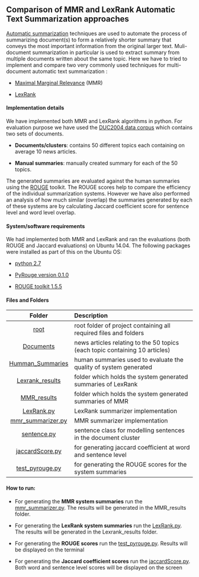 ## Comparison of MMR and LexRank Automatic Text Summarization approaches

[Automatic summarization](https://en.wikipedia.org/wiki/Automatic_summarization) techniques are used to automate the process of summarizing document(s) to form a relatively shorter summary that conveys the most important information from the original larger text. Muli-document summarization in particular is used to extract summary from multiple documents written about the same topic. Here we have to tried to implement and compare two very commonly used techniques for multi-document automatic text summarization :
* [Maximal Marginal Relevance](http://www.cs.cmu.edu/~jgc/publication/The_Use_MMR_Diversity_Based_LTMIR_1998.pdf) (MMR)


* [LexRank](http://www.jair.org/papers/paper1523.html)

#### Implementation details

We have implemented both MMR and LexRank algorithms in python. For evaluation purpose we have used the [DUC2004 data corpus](http://www-nlpir.nist.gov/projects/duc/data/2004_data.html) which contains two sets of documents.
* **Documents/clusters**: contains 50 different topics each containing on average 10 news articles.


* **Manual summaries**: manually created summary for each of the 50 topics.

The generated summaries are evaluated against the human summaries using the [ROUGE](http://www.aclweb.org/anthology/W04-1013) toolkit. The ROUGE scores help to compare the efficiency of the individual summarization systems. However we have also performed an analysis of how much similar (overlap) the summaries generated by each of these systems are by calculating Jaccard coefficient score for sentence level and word level overlap.

#### System/software requirements

We had implemented both MMR and LexRank and ran the evaluations (both ROUGE and Jaccard evaluations) on Ubuntu 14.04. The following packages were installed as part of this on the Ubuntu OS:
* [python 2.7](https://www.python.org/downloads/release/python-2712/)


* [PyRouge version 0.1.0](https://pypi.python.org/pypi/pyrouge/0.1.0)


* [ROUGE toolkit 1.5.5](http://www.berouge.com/Pages/default.aspx)

#### Files and Folders

| Folder						| Description								 |
| :---------------------------: |:------------------------------------------|
| [root](https://github.com/vishnu45/NLP-Extractive-NEWS-summarization-using-MMR)	| root folder of project containing all required files and folders |
| [Documents](https://github.com/vishnu45/NLP-Extractive-NEWS-summarization-using-MMR/tree/master/Documents) | news articles relating to the 50 topics (each topic containing 10 articles) |
| [Humman_Summaries](https://github.com/vishnu45/NLP-Extractive-NEWS-summarization-using-MMR/tree/master/Human_Summaries/eval) | human summaries used to evaluate the quality of system generated |
| [Lexrank_results](https://github.com/vishnu45/NLP-Extractive-NEWS-summarization-using-MMR/tree/master/Lexrank_results) | folder which holds the system generated summaries of LexRank |
| [MMR_results](https://github.com/vishnu45/NLP-Extractive-NEWS-summarization-using-MMR/tree/master/MMR_results) | folder which holds the system generated summaries of MMR |
| [LexRank.py](https://github.com/vishnu45/NLP-Extractive-NEWS-summarization-using-MMR/blob/master/LexRank.py) | LexRank summarizer implementation |
| [mmr_summarizer.py](https://github.com/vishnu45/NLP-Extractive-NEWS-summarization-using-MMR/blob/master/mmr_summarizer.py) | MMR summarizer implementation |
| [sentence.py](https://github.com/vishnu45/NLP-Extractive-NEWS-summarization-using-MMR/blob/master/sentence.py) | sentence class for modelling sentences in the document cluster |
| [jaccardScore.py](https://github.com/vishnu45/NLP-Extractive-NEWS-summarization-using-MMR/blob/master/jaccardScore.py) | for generating jaccard coefficient at word and sentence level |
| [test_pyrouge.py](https://github.com/vishnu45/NLP-Extractive-NEWS-summarization-using-MMR/blob/master/test_pyrouge.py) | for generating the ROUGE scores for the system summaries |


#### How to run:

- For generating the **MMR system summaries** run the [mmr_summarizer.py](https://github.com/vishnu45/NLP-Extractive-NEWS-summarization-using-MMR/blob/master/mmr_summarizer.py). The results will be generated in the MMR_results folder.


- For generating the **LexRank system summaries** run the [LexRank.py](https://github.com/vishnu45/NLP-Extractive-NEWS-summarization-using-MMR/blob/master/LexRank.py). The results will be generated in the Lexrank_results folder.


- For generating the **ROUGE scores** run the [test_pyrouge.py](https://github.com/vishnu45/NLP-Extractive-NEWS-summarization-using-MMR/blob/master/test_pyrouge.py). Results will be displayed on the terminal


- For generating the **Jaccard coefficient scores** run the [jaccardScore.py](https://github.com/vishnu45/NLP-Extractive-NEWS-summarization-using-MMR/blob/master/jaccardScore.py). Both word and sentence level scores will be displayed on the screen
